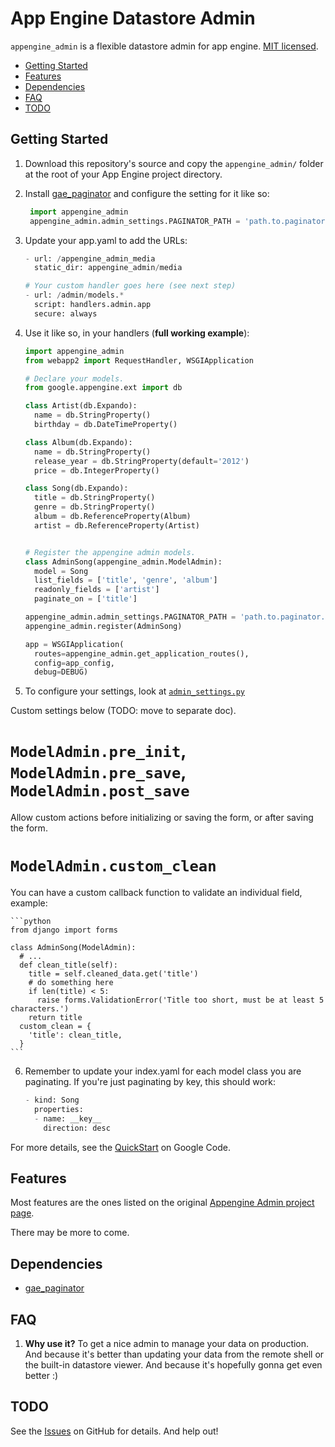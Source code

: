 # App Engine Datastore Admin

`appengine_admin` is a flexible datastore admin for app engine. [MIT licensed](http://en.wikipedia.org/wiki/MIT_License).

* <a href="#start">Getting Started</a>
* <a href="#features">Features</a>
* <a href="#dependencies">Dependencies</a>
* <a href="#faq">FAQ</a>
* <a href="#todo">TODO</a>

## <span name="start">Getting Started</span>

1. Download this repository's source and copy the `appengine_admin/` folder at the root of your App Engine project directory.

2. Install [gae_paginator](https://github.com/humble/gae_paginator) and configure the setting for it like so:

   ```python
    import appengine_admin
    appengine_admin.admin_settings.PAGINATOR_PATH = 'path.to.paginator.Paginator'
    ```

3. Update your app.yaml to add the URLs:

    ```python
    - url: /appengine_admin_media
      static_dir: appengine_admin/media

    # Your custom handler goes here (see next step)
    - url: /admin/models.*
      script: handlers.admin.app
      secure: always
    ```

4. Use it like so, in your handlers (__full working example__):

    ```python
    import appengine_admin
    from webapp2 import RequestHandler, WSGIApplication

    # Declare your models.
    from google.appengine.ext import db

    class Artist(db.Expando):
      name = db.StringProperty()
      birthday = db.DateTimeProperty()

    class Album(db.Expando):
      name = db.StringProperty()
      release_year = db.StringProperty(default='2012')
      price = db.IntegerProperty()

    class Song(db.Expando):
      title = db.StringProperty()
      genre = db.StringProperty()
      album = db.ReferenceProperty(Album)
      artist = db.ReferenceProperty(Artist)


    # Register the appengine admin models.
    class AdminSong(appengine_admin.ModelAdmin):
      model = Song
      list_fields = ['title', 'genre', 'album']
      readonly_fields = ['artist']
      paginate_on = ['title']

    appengine_admin.admin_settings.PAGINATOR_PATH = 'path.to.paginator.Paginator'
    appengine_admin.register(AdminSong)

    app = WSGIApplication(
      routes=appengine_admin.get_application_routes(),
      config=app_config,
      debug=DEBUG)
    ```

5. To configure your settings, look at [`admin_settings.py`](https://github.com/humble/appengine-admin/blob/master/admin_settings.py)

Custom settings below (TODO: move to separate doc).

``ModelAdmin.pre_init``, ``ModelAdmin.pre_save``, ``ModelAdmin.post_save``
==========================================================================

Allow custom actions before initializing or saving the form, or after saving the form.

``ModelAdmin.custom_clean``
===========================

You can have a custom callback function to validate an individual field, example:

    ```python
    from django import forms

    class AdminSong(ModelAdmin):
      # ...
      def clean_title(self):
        title = self.cleaned_data.get('title')
        # do something here
        if len(title) < 5:
          raise forms.ValidationError('Title too short, must be at least 5 characters.')
        return title
      custom_clean = {
        'title': clean_title,
      }
    ```

6. Remember to update your index.yaml for each model class you are paginating. If you're just paginating by key, this should work:

    ```python
    - kind: Song
      properties:
      - name: __key__
        direction: desc
    ```

For more details, see the [QuickStart](http://code.google.com/p/appengine-admin/wiki/QuickStart) on Google Code.

## <span name="features">Features</span>

Most features are the ones listed on the original [Appengine Admin project page](http://code.google.com/p/appengine-admin/wiki/Features).

There may be more to come.

## <span name="dependencies">Dependencies</span>

* [gae_paginator](https://github.com/humble/gae_paginator)

## <span name="faq">FAQ</span>

1. __Why use it?__
   To get a nice admin to manage your data on production. And because it's better than updating your data from the remote shell or the built-in datastore viewer. And because it's hopefully gonna get even better :)

## <span name="todo">TODO</span>

See the [Issues](https://github.com/humble/appengine-admin/issues) on GitHub for details. And help out!
